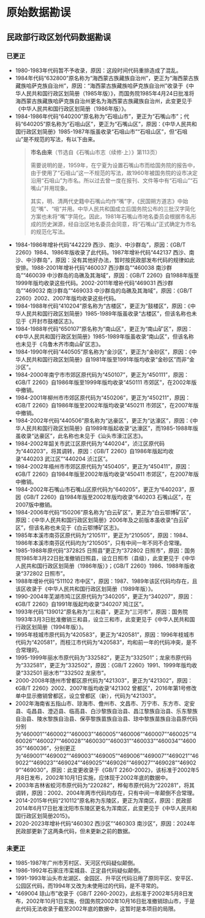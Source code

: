 # 原始数据勘误

## 民政部行政区划代码数据勘误

### 已更正

- 1980-1983年代码暂不予收录，原因：这段时间代码重排造成了混乱。
- 1984年代码“632800”原名称为“海西蒙古族藏族自治州”，更正为“海西蒙古族藏族哈萨克族自治州”，原因：“海西蒙古族藏族哈萨克族自治州”收录于《中华人民共和国行政区划简册（1985年版）》，而国务院1985年4月24日批准将海西蒙古族藏族哈萨克族自治州更名为海西蒙古族藏族自治州，此变更见于《中华人民共和国行政区划简册（1986年版）》。
- 1984-1986年代码“640200”原名称为“石咀山市”，更正为“石嘴山市”；代码“640205”原名称为“石咀山区”，更正为“石嘴山区”，原因：《中华人民共和国行政区划简册》1985-1987年版虽收录“石咀山市”“石咀山区”，但“石咀山”是不规范的写法，有以下由来。
    > **市名由来**（节选自《石嘴山市志（续修·上）》第113页）
    >
    > 需要说明的是，1959年，在宁夏为设置石嘴山市而给国务院的报告中，由于使用了“石咀山”这一不规范的写法，故1960年被国务院的设市决定沿用“石咀山”为市名。所以过去曾一度在报刊、文件等中有“石咀山”“石嘴山”并用现象。
    >
    > 其实，明、清两代史籍中石嘴山均作“嘴”字，《民国朔方道志》中始见“嘴”、“咀”并用。中华人民共和国成立后国务院公布的三批汉字简化方案也未将“嘴”字简化。因此，1981年石嘴山市地名委员会根据市名形成的历史渊源，经自治区地名委员会同意，将“石嘴山”正式确定为市名的规范化写法。
- 1984-1986年增补代码“442229 西沙、南沙、中沙群岛”，原因：《GB/T 2260》1984、1986年版收录了此代码。1987年增补代码“442137 西沙、南沙、中沙群岛”，原因：没有其他好办法，暂时按民政部发布代码的规律如此安排。1988-2001年增补代码“460037 西沙群岛”“460038 南沙群岛”“460039 中沙群岛的岛礁及其海域”，原因：《GB/T 2260》自1988年版至1999年版均收录这些代码。2002-2011年增补代码“469031 西沙群岛”“469032 南沙群岛”“469033 中沙群岛的岛礁及其海域”，原因：《GB/T 2260》2002、2007年版均收录这些代码。
- 1984-1988年代码“410204”原名称为“古楼区”，更正为“鼓楼区”，原因：《中华人民共和国行政区划简册》1985-1989年版虽收录“古楼区”，但该名称也未见于《开封市鼓楼区志》。
- 1984-1988年代码“650107”原名称为“南山区”，更正为“南山矿区”，原因：《中华人民共和国行政区划简册》1985-1989年版虽收录“南山区”，但该名称也未见于《乌鲁木齐市南山矿区志》。
- 1984-1990年代码“440505”原名称为“金沙区”，更正为“金砂区”，原因：《中华人民共和国行政区划简册》自1981年版至1991年版均收录“金砂区”而非“金沙区”。
- 1984-2000年南宁市市郊区原代码为“450107”，更正为“450111”，原因：《GB/T 2260》自1986年版至1999年版均收录“450111 市郊区”，在2002年版中撤销。
- 1984-2001年柳州市市郊区原代码为“450206”，更正为“450211”，原因：《GB/T 2260》自1986年版至2002年版均收录“450211 市郊区”，在2007年版中撤销。
- 1984-2002年代码“440506”原名称为“达豪区”，更正为“达濠区”，原因：《中华人民共和国行政区划简册》自1989年版起收录“达濠区”，而1985-1988年版虽收录“达豪区”，此名称也未见于《汕头市濠江区志》。
- 1984-2002年韶关市武江区原代码为“440204”，浈江区原代码为“440203”，将其调转，原因：《GB/T 2260》自1986年版起均收录“440203 武江区”“440204 浈江区”。
- 1984-2002年梧州市市郊区原代码为“450405”，更正为“450411”，原因：《GB/T 2260》自1984年版至2002年版均收录“450411 市郊区”，在2007年版中撤销。
- 1984-2002年石嘴山市石嘴山区原代码为“640205”，更正为“640203”，原因《GB/T 2260》自1984年版至2002年版均收录“640203 石嘴山区”，在2007版中撤销。
- 1984-2006年代码“150206”原名称为“白云矿区”，更正为“白云鄂博矿区”，原因：《中华人民共和国行政区划简册》2006年及之前版本虽收录“白云矿区”，但该名称也未见于《白云鄂博矿区志》。
- 1985年本溪市南芬区原代码为“210511”，更正为“210505”，原因：1984、1986年本溪市南芬区代码均为“210505”，只有中间一年不同不合常理。
- 1985-1988年原代码“372825 日照县”更正为“372802 日照市”，原因：国务院1985年3月22日批准撤销日照县，设立日照市（县级），此变更见于《中华人民共和国行政区划简册（1986年版）》；《GB/T 2260》1986、1988年版收录“372802 日照市”。
- 1988年增补代码“511102 市中区”，原因：1987、1989年该区代码均存在，且该区收录于《中华人民共和国行政区划简册（1989年版）》。
- 1990-2004年芜湖市鸠江区原代码为“340205”，更正为“340207”，原因：《GB/T 2260》自1991年版起均收录“340207 鸠江区”。
- 1993年代码“139012”原名称为“三和县”，更正为“三河市”，原因：国务院1993年3月3日批准撤销三和县，设立三和市，此变更见于《中华人民共和国行政区划简册（1994年版）》。
- 1995年枝城市原代码为“420583”，更正为“420581”，原因：1996年枝城市代码为“420581”，而枝江市代码为“420583”，均和前一年的代码冲突，是不合常理的。
- 1995-1999年丽水市原代码为“332582”，更正为“332501”；龙泉市原代码为“332581”，更正为“332502”，原因：《GB/T 2260》1991、1999年版均收录“332501 丽水市”“332502 龙泉市”。
- 2000-2008年随州市曾都区原代码为“421303”，更正为“421302”，原因：《GB/T 2260》2002、2007年版均收录“421302 曾都区”，2016年第1号修改单中显示撤销曾都区，设立曾都区（新），代码为“421303”。
- 2002年海南省五指山市、琼海市、儋州市、文昌市、万宁市、东方市、定安县、屯昌县、澄迈县、临高县、白沙黎族自治县、昌江黎族自治县、乐东黎族自治县、陵水黎族自治县、保亭黎族苗族自治县、琼中黎族苗族自治县原代码分别为“460001”“460002”“460003”“460005”“460006”“460007”“460025”“460026”“460027”“460028”“460030”“460031”“460033”“460034”“460035”“460036”，分别更正为“469001”“469002”“469003”“469005”“469006”“469007”“469021”“469022”“469023”“469024”“469025”“469026”“469027”“469028”“469029”“469030”，原因：此变更收录于《GB/T 2260-2002》，该标准于2002年5月8日发布，2002年10月1日实施，应体现于2002年底的数据中。
- 2003年吉林省蛟河市原代码为“220282”，桦甸市原代码为“220281”，将其调转，原因：2002、2004年两市代码均存在，只有中间一年颠倒不合常理。
- 2014-2015年代码“210112”原名称为东陵区，更正为浑南区，原因：民政部2014年6月17日批准沈阳市东陵区更名为浑南区，此变更见于《中华人民共和国行政区划简册2015》。
- 2020-2023年增补代码“460302 西沙区”“460303 南沙区”，原因：2024年民政部更新了这两条代码，但未更新之前的数据。

### 未更正

- 1985-1987年广州市芳村区、天河区代码疑似颠倒。
- 1986-1992年石家庄市栾城县、正定县代码疑似颠倒。
- 1991-1993年汕头市龙湖区、金园区、升平区代码沿用了原同平区、安平区、公园区代码，而1994年又改为未使用过的代码，是不寻常的。
- “469004 琼山市”收录于《GB/T 2260-2002》，此标准于2002年5月8日发布，2002年10月1日实施，但国务院2002年10月16日批准撤销琼山市，于是此代码无法收录于截至2002年底的数据中，这暂时是本项目的局限。
